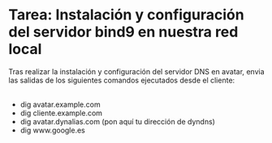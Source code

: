 # Tarea: Instalación y configuración del servidor bind9 en nuestra red local
<div style="text-align:justify;"> Tras realizar la instalación y configuración del servidor DNS en avatar, envia las salidas de los siguientes comandos ejecutados desde el cliente:<br /><br /></div>
<ul><li style="text-align:justify;">dig avatar.example.com</li>
  <li style="text-align:justify;">dig cliente.example.com</li>
  <li style="text-align:justify;">dig avatar.dynalias.com (pon aquí tu dirección de dyndns)</li>
  <li style="text-align:justify;">dig www.google.es</li>
</ul><br />
